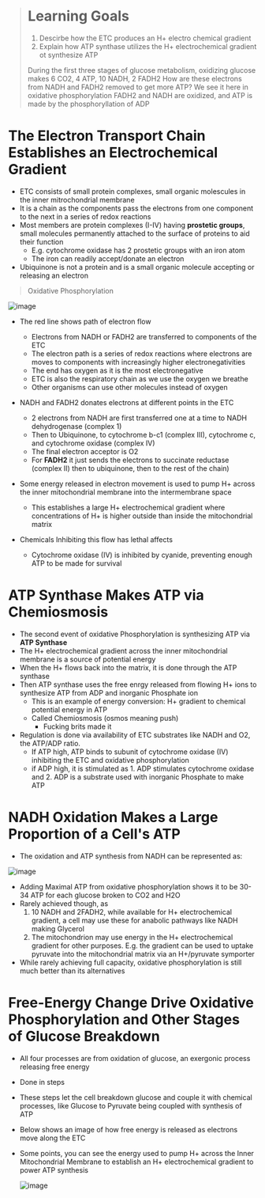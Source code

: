 > # Learning Goals
> 1. Descirbe how the ETC produces an H+ electro chemical gradient
> 2. Explain how ATP synthase utilizes the H+ electrochemical gradient ot synthesize ATP
>    
> During the first three stages of glucose metabolism, oxidizing glucose makes 6 CO2, 4 ATP, 10 NADH, 2 FADH2
> How are these electrons from NADH and FADH2 removed to get more ATP?
> We see it here in oxidative phosphorylation
> FADH2 and NADH are oxidized, and ATP is made by the phosphoryllation of ADP

# The Electron Transport Chain Establishes an Electrochemical Gradient
- ETC consists of small protein complexes, small organic molescules in the inner mitrochondrial membrane
- It is a chain as the components pass the electrons from one component to the next in a series of redox reactions
- Most members are protein complexes (I-IV) having **prostetic groups**, small molecules permanently attached to the surface of proteins to aid their function
  - E.g. cytochrome oxidase has 2 prostetic groups with an iron atom
  - The iron can readily accept/donate an electron
- Ubiquinone is not a protein and is a small organic molecule accepting or releasing an electron

> Oxidative Phosphorylation

![image](https://github.com/MCBasterSheet/MCBasterSheet/assets/157453648/e6b96355-a0bb-4440-9ab0-965a29204ae9)

- The red line shows path of electron flow
  - Electrons from NADH or FADH2 are transferred to components of the ETC
  - The electron path is a series of redox reactions where electrons are moves to components with increasingly higher electronegativities
  - The end has oxygen as it is the most electronegative
  - ETC is also the respiratory chain as we use the oxygen we breathe
  - Other organisms can use other molecules instead of oxygen
    
- NADH and FADH2 donates electrons at different points in the ETC
  - 2 electrons from NADH are first transferred one at a time to NADH dehydrogenase (complex 1)
  - Then to Ubiquinone, to cytochrome b-c1 (complex III), cytochrome c, and cytochrome oxidase (complex IV)
  - The final electron acceptor is O2
  - For **FADH2** it just sends the electrons to succinate reductase (complex II) then to ubiquinone, then to the rest of the chain)
 
- Some energy released in electron movement is used to pump H+ across the inner mitochondrial membrane into the intermembrane space
  - This establishes a large H+ electrochemical gradient where concentrations of H+ is higher outside than inside the mitochondrial matrix

- Chemicals Inhibiting this flow has lethal affects
  - Cytochrome oxidase (IV) is inhibited by cyanide, preventing enough ATP to be made for survival
 
# ATP Synthase Makes ATP via Chemiosmosis
- The second event of oxidative Phosphorylation is synthesizing ATP via **ATP Synthase**
- The H+ electrochemical gradient across the inner mitochondrial membrane is a source of potential energy
- When the H+ flows back into the matrix, it is done through the ATP synthase
- Then ATP synthase uses the free enrgy released from flowing H+ ions to synthesize ATP from ADP and inorganic Phosphate ion
  - This is an example of energy conversion: H+ gradient to chemical potential energy in ATP
  - Called Chemiosmosis (osmos meaning push)
    - Fucking brits made it
- Regulation is done via availability of ETC substrates like NADH and O2, the ATP/ADP ratio.
  - If ATP high, ATP binds to subunit of cytochrome oxidase (IV) inhibiting the ETC and oxidative phosphorylation
  - if ADP high, it is stimulated as 1. ADP stimulates cytochrome oxidase and 2. ADP is a substrate used with inorganic Phosphate to make ATP

# NADH Oxidation Makes a Large Proportion of a Cell's ATP
- The oxidation and ATP synthesis from NADH can be represented as:
  
![image](https://github.com/MCBasterSheet/MCBasterSheet/assets/157453648/03d4537a-72cf-4dcf-b54e-059719a30164)

- Adding Maximal ATP from oxidative phosphorylation shows it to be 30-34 ATP for each glucose broken to CO2 and H2O
- Rarely achieved though, as
   1. 10 NADH and 2FADH2, while available for H+ electrochemical gradient, a cell may use these for anabolic pathways like NADH making Glycerol
   2. The mitochondrion may use energy in the H+ electrochemical gradient for other purposes. E.g. the gradient can be used to uptake pyruvate into the mitochondrial matrix via an H+/pyruvate symporter
 - While rarely achieving full capacity, oxidative phosphorylation is still much better than its alternatives

# Free-Energy Change Drive Oxidative Phosphorylation and Other Stages of Glucose Breakdown
- All four processes are from oxidation of glucose, an exergonic process releasing free energy
- Done in steps
- These steps let the cell breakdown glucose and couple it with chemical processes, like Glucose to Pyruvate being coupled with synthesis of ATP
- Below shows an image of how free energy is released as electrons move along the ETC
- Some points, you can see the energy used to pump H+ across the Inner Mitochondrial Membrane to establish an H+ electrochemical gradient to power ATP synthesis

  ![image](https://github.com/MCBasterSheet/MCBasterSheet/assets/157453648/7f2a82ac-ab3d-4be1-bafa-466dd015ca4b)

  

